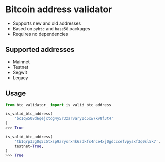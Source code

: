 # Bitcoin address validator
* Supports new and old addresses
* Based on `pybtc` and `base58` packages
* Requires no dependencies 

## Supported addresses
* Mainnet 
* Testnet 
* Segwit
* Legacy

## Usage 
```python
from btc_validator_ import is_valid_btc_address

is_valid_btc_address(
    'bc1qw508d6qejxtdg4y5r3zarvary0c5xw7kv8f3t4'
)
>>> True

is_valid_btc_address(
    'tb1qrp33g0q5c5txsp9arysrx4k6zdkfs4nce4xj0gdcccefvpysxf3q0sl5k7',
    testnet=True,
)
>>> True
```
 